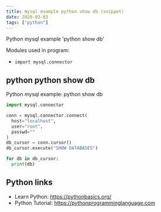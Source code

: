 ```yaml
---
title: mysql example python show db (snippet)
date: 2020-03-03
tags: ["python"]
---
```

Python mysql example 'python show db'


Modules used in program: 
* `import mysql.connector`

## python python show db

Python mysql example: python show db

```python
import mysql.connector

conn = mysql.connector.connect(
  host="localhost",
  user="root",
  passwd=""
)
db_cursor = conn.cursor()
db_cursor.execute("SHOW DATABASES")

for db in db_cursor:
  print(db)  

```

## Python links

- Learn Python: https://pythonbasics.org/
- Python Tutorial: https://pythonprogramminglanguage.com
